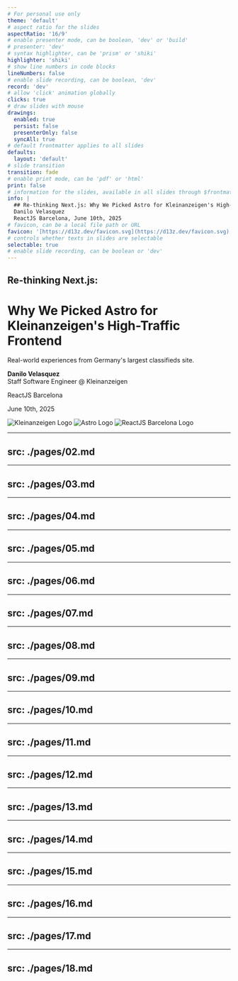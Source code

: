 ```yaml
---
# For personal use only
theme: 'default'
# aspect ratio for the slides
aspectRatio: '16/9'
# enable presenter mode, can be boolean, 'dev' or 'build'
# presenter: 'dev'
# syntax highlighter, can be 'prism' or 'shiki'
highlighter: 'shiki'
# show line numbers in code blocks
lineNumbers: false
# enable slide recording, can be boolean, 'dev'
record: 'dev'
# allow 'click' animation globally
clicks: true
# draw slides with mouse
drawings:
  enabled: true
  persist: false
  presenterOnly: false
  syncAll: true
# default frontmatter applies to all slides
defaults:
  layout: 'default'
# slide transition
transition: fade
# enable print mode, can be 'pdf' or 'html'
print: false
# information for the slides, available in all slides through $frontmatter
info: |
  ## Re-thinking Next.js: Why We Picked Astro for Kleinanzeigen's High-Traffic Frontend
  Danilo Velasquez
  ReactJS Barcelona, June 10th, 2025
# favicon, can be a local file path or URL
favicon: '[https://d13z.dev/favicon.svg](https://d13z.dev/favicon.svg)'
# controls whether texts in slides are selectable
selectable: true
# enable slide recording, can be boolean or 'dev'
---
```


<div class="slidev-layout cover flex flex-col justify-center items-center text-center h-full p-8">
  <div class="my-auto max-w-3xl mx-auto">
    <h2 class="text-2xl mb-2">Re-thinking Next.js:</h2>
    <h1 class="text-4xl font-bold leading-tight mb-6">
      Why We Picked Astro for<br/>
      Kleinanzeigen's High-Traffic Frontend
    </h1>
    <p class="text-xl mt-4 opacity-75 mb-8">
      Real-world experiences from Germany's largest classifieds site.
    </p>
    <p class="text-lg mt-8">
      <strong>Danilo Velasquez</strong>
      <br/>
      <span class="opacity-75">Staff Software Engineer @ Kleinanzeigen</span>
    </p>
  </div>

  <div class="absolute bottom-2 left-8 text-left">
    <p class="text-md">ReactJS Barcelona</p>
    <p class="text-sm opacity-75">June 10th, 2025</p>
  </div>

  <div class="absolute bottom-8 right-8 flex items-center gap-3">
    <img src="/logo-kleinanzeigen-horizontal.svg" class="h-8" alt="Kleinanzeigen Logo"/>
    <img src="/2025-04-23/astro-logo.png" class="h-8" alt="Astro Logo"/>
    <img src="/reactjs_barcelona_logo.jpg" class="h-8" alt="ReactJS Barcelona Logo"/>
  </div>
</div>

<!-- On this slide focus on presenting yourself, next slide is about Kleinanzeigen -->

---
src: ./pages/02.md
---

---
src: ./pages/03.md
---

---
src: ./pages/04.md
---

---
src: ./pages/05.md
---

---
src: ./pages/06.md
---

---
src: ./pages/07.md
---

---
src: ./pages/08.md
---

---
src: ./pages/09.md
---

---
src: ./pages/10.md
---

---
src: ./pages/11.md
---

---
src: ./pages/12.md
---

---
src: ./pages/13.md
---

---
src: ./pages/14.md
---

---
src: ./pages/15.md
---

---
src: ./pages/16.md
---

---
src: ./pages/17.md
---

---
src: ./pages/18.md
---

